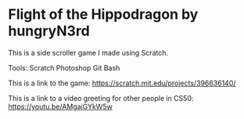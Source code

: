 # Flight of the Hippodragon by hungryN3rd

This is a side scroller game I made using Scratch.

Tools:
Scratch
Photoshop
Git Bash

This is a link to the game: https://scratch.mit.edu/projects/396636140/

This is a link to a video greeting for other people in CS50: https://youtu.be/AMgajGYkW5w
